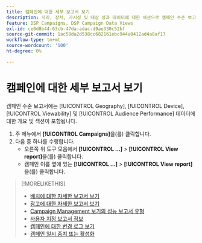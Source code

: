 ```yaml
---
title: 캠페인에 대한 세부 보고서 보기
description: 지리, 장치, 가시성 및 대상 성과 데이터에 대한 섹션으로 캠페인 수준 보고서를 여는 방법에 대해 알아봅니다.
feature: DSP Campaigns, DSP Campaign Data Views
exl-id: ce0d8b44-63cb-47da-adac-d9ae330c52bf
source-git-commit: 1ac58da2d538cc682161ebc944a0412ad4a8af17
workflow-type: tm+mt
source-wordcount: '100'
ht-degree: 0%

---
```


# 캠페인에 대한 세부 보고서 보기

<!--legacy --> 캠페인 수준 보고서에는 [!UICONTROL Geography], [!UICONTROL Device], [!UICONTROL Viewability] 및 [!UICONTROL Audience Performance] 데이터에 대한 개요 및 섹션이 포함됩니다.

1. 주 메뉴에서 **[!UICONTROL Campaigns]**&#x200B;을(를) 클릭합니다.
1. 다음 중 하나를 수행합니다.
   * 오른쪽 위 도구 모음에서 **[!UICONTROL ...]** > **[!UICONTROL View report]**&#x200B;을(를) 클릭합니다.
   * 캠페인 이름 옆에 있는 **[!UICONTROL ...]** > **[!UICONTROL View report]**&#x200B;을(를) 클릭합니다.

>[!MORELIKETHIS]
>
>* [배치에 대한 자세한 보고서 보기](/help/dsp/campaign-management/placements/placement-view-report.md)
>* [광고에 대한 자세한 보고서 보기](/help/dsp/campaign-management/ads/ad-view-report.md)
>* [Campaign Management 보기의 성능 보고서 유형](/help/dsp/campaign-management/reports/campaign-reports-about.md)
>* [사용자 지정 보고서 정보](/help/dsp/reports/report-about.md)
>* [캠페인에 대한 변경 로그 보기](campaign-change-log.md)
>* [캠페인 일시 중지 또는 활성화](campaign-pause-activate.md)
